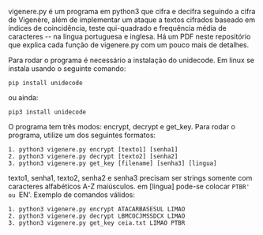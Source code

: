 vigenere.py é um programa em python3 que cifra e decifra seguindo a cifra de Vigenère, além de implementar um ataque a textos cifrados baseado em índices de coincidência, teste qui-quadrado e frequência média de caracteres -- na língua portuguesa e inglesa.
Há um PDF neste repositório que explica cada função de vigenere.py com um pouco mais de detalhes.

Para rodar o programa é necessário a instalação do unidecode. Em linux se instala usando o seguinte comando:

``` pip install unidecode ```

ou ainda:

``` pip3 install unidecode ```

O programa tem três modos: encrypt, decrypt e get_key. Para rodar o programa, utilize um dos seguintes formatos:

```
1. python3 vigenere.py encrypt [texto1] [senha1]
2. python3 vigenere.py decrypt [texto2] [senha2]
3. python3 vigenere.py get_key [filename] [senha3] [lingua]
```

texto1, senha1, texto2, senha2 e senha3 precisam ser strings somente com caracteres alfabéticos A-Z maiúsculos. em [lingua] pode-se colocar `PTBR' ou `EN'. 
Exemplo de comandos válidos:

```
1. python3 vigenere.py encrypt ATACARBASESUL LIMAO
2. python3 vigenere.py decrypt LBMCOCJMSSDCX LIMAO
3. python3 vigenere.py get_key ceia.txt LIMAO PTBR
```